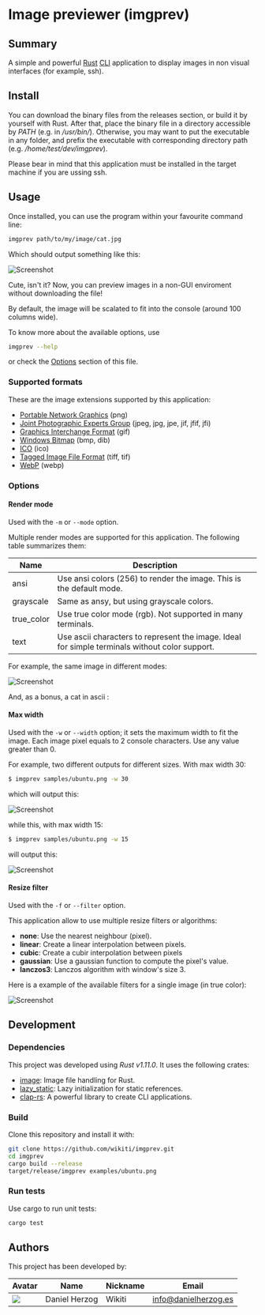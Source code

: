 # Image previewer (imgprev)

## Summary

A simple and powerful [Rust](https://www.rust-lang.org) [CLI](https://en.wikipedia.org/wiki/Command-line_interface) application to display images in non visual interfaces (for example, ssh).

## Install

You can download the binary files from the releases section, or build it by yourself with Rust. After that, place the binary file in a directory accessible by *PATH* (e.g. in */usr/bin/*). Otherwise, you may want to put the executable in any folder, and prefix the executable with corresponding directory path (e.g. */home/test/dev/imgprev*).

Please bear in mind that this application must be installed in the target machine if you are ussing ssh.

## Usage

Once installed, you can use the program within your favourite command line:

```sh
imgprev path/to/my/image/cat.jpg
```

Which should output something like this:

![Screenshot](doc/screenshots/usage_1.png)

Cute, isn't it? Now, you can preview images in a non-GUI enviroment without downloading the file!

By default, the image will be scalated to fit into the console (around 100 columns wide).

To know more about the available options, use

```sh
imgprev --help
```

or check the [Options](#options) section of this file.

### Supported formats

These are the image extensions supported by this application:

- [Portable Network Graphics](https://es.wikipedia.org/wiki/Portable_Network_Graphics) (png)
- [Joint Photographic Experts Group](https://en.wikipedia.org/wiki/JPEG) (jpeg, jpg, jpe, jif, jfif, jfi)
- [Graphics Interchange Format](https://en.wikipedia.org/wiki/GIF) (gif)
- [Windows Bitmap](https://es.wikipedia.org/wiki/Windows_bitmap) (bmp, dib)
- [ICO](https://en.wikipedia.org/wiki/ICO_%28file_format%29) (ico)
- [Tagged Image File Format](https://en.wikipedia.org/wiki/TIFF) (tiff, tif)
- [WebP](https://en.wikipedia.org/wiki/WebP) (webp)

### Options

#### Render mode

Used with the `-m` or `--mode` option.

Multiple render modes are supported for this application. The following table summarizes them:

| Name | Description |
| ---- | ----------- |
| ansi | Use ansi colors (256) to render the image. This is the default mode. |
| grayscale | Same as ansy, but using grayscale colors. |
| true_color | Use true color mode (rgb). Not supported in many terminals. |
| text | Use ascii characters to represent the image. Ideal for simple terminals without color support. |

For example, the same image in different modes:

![Screenshot](doc/screenshots/render_1.png)

And, as a bonus, a cat in ascii :

#### Max width

Used with the `-w` or `--width` option; it sets the maximum width to fit the image. Each image pixel equals to 2 console characters. Use any value greater than 0.

For example, two different outputs for different sizes. With max width 30:

```sh
$ imgprev samples/ubuntu.png -w 30
```

which will output this:

![Screenshot](doc/screenshots/width_1.png)

while this, with max width 15:

```sh
$ imgprev samples/ubuntu.png -w 15
```

will output this:

![Screenshot](doc/screenshots/width_2.png)

#### Resize filter

Used with the `-f` or `--filter` option.

This application allow to use multiple resize filters or algorithms:

- **none**: Use the nearest neighbour (pixel).
- **linear**: Create a linear interpolation between pixels.
- **cubic**: Create a cubir interpolation between pixels
- **gaussian**: Use a gaussian function to compute the pixel's value.
- **lanczos3**: Lanczos algorithm with window's size 3.

Here is a example of the available filters for a single image (in true color):

![Screenshot](doc/screenshots/filter_1.png)


## Development

### Dependencies

This project was developed using *Rust v1.11.0*. It uses the following crates:

- [image](https://github.com/PistonDevelopers/image): Image file handling for Rust.
- [lazy_static](https://github.com/rust-lang-nursery/lazy-static.rs): Lazy initialization for static references.
- [clap-rs](https://github.com/kbknapp/clap-rs): A powerful library to create CLI applications.

### Build

Clone this repository and install it with:

```sh
git clone https://github.com/wikiti/imgprev.git
cd imgprev
cargo build --release
target/release/imgprev examples/ubuntu.png
```

### Run tests

Use cargo to run unit tests:

```sh
cargo test
```

## Authors

This project has been developed by:

| Avatar | Name | Nickname | Email |
| ------- | ------------- | --------- | ------------------ |
| ![](http://www.gravatar.com/avatar/2ae6d81e0605177ba9e17b19f54e6b6c.jpg?s=64)  | Daniel Herzog | Wikiti | [info@danielherzog.es](mailto:info@danielherzog.es) |
